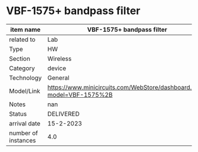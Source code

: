 
# VBF-1575+ bandpass filter

| item name | VBF-1575+ bandpass filter |
| -------- | -------- | 
| related to | Lab | 
| Type | HW | 
| Section | Wireless | 
| Category | device |
| Technology | General |
| Model/Link | https://www.minicircuits.com/WebStore/dashboard.html?model=VBF-1575%2B |
| Notes | nan |
| Status | DELIVERED |
| arrival date | 15-2-2023 |
| number of instances | 4.0 | 
        